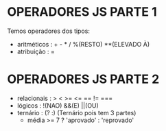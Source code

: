 # OPERADORES JS PARTE 1

Temos operadores dos tipos:
+ aritméticos : + - * / %(RESTO) **(ELEVADO À)
+ atribuição : =

# OPERADORES JS PARTE 2

+ relacionais : > < >= <= == != ===
+ lógicos : !(NAO) &&(E) ||(OU)
+ ternário : (? :) (Ternário pois tem 3 partes)
    - média >= 7 ? 'aprovado' : 'reprovado'
